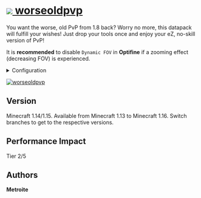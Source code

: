 # [<img src="https://i.imgur.com/BjfNPDg.gif"> worseoldpvp](https://download.metroite.de/#/home?url=https://github.com/Metroite/datapacks/1.14/worseoldpvp&rootDirectory=false)

You want the worse, old PvP from 1.8 back? Worry no more, this datapack will fulfill your wishes! Just drop your tools once and enjoy your eZ, no-skill version of PvP!

It is **recommended** to disable `Dynamic FOV` in **Optifine** if a zooming effect (decreasing FOV) is experienced.

<details>
<summary>Configuration</summary>
<br>

Set *$extend$* in *wop.extend* higher, the more the server is lagging (6 is default): `/scoreboard players set $extend$ wop.extend 8`

Use one of the mode funtions numbered from 0 to 2 if only the sword-block (1) or the no-cooldown (2) is wanted (0 is default): `/function worseoldpvp:mode/0`

Alternatively you can change ones mode individually by changing the palyers *wop.mode* score (0 is default): `/scoreboard players set <player> wop.mode 0`

If you also want to be able to block while not sneaking set *$mustsneak$* in *wop.extend* to 0 (1 is default): `/scoreboard players set $mustsneak$ wop.extend 0`

If you prefer status effects over item attributes set *$attribute$* in *wop.extend* to 0 (1 is default): `/scoreboard players set $attribute$ wop.extend 0`

Enable cooldown for sword-blocking if hit by setting *$cooldown$* in *wop.extend* to any value above 0 ticks (0 is default): `/scoreboard players set $cooldown$ wop.extend 10`

</details>

<a href="https://download.metroite.de/#/home?url=https://github.com/Metroite/datapacks/tree/1.14/worseoldpvp&rootDirectory=false" rel="The worse, old PvP">![worseoldpvp](worseoldpvp.png?raw=true "The worse, old PvP")</a>

## Version

Minecraft 1.14/1.15. Available from Minecraft 1.13 to Minecraft 1.16. Switch branches to get to the respective versions.

## Performance Impact

Tier 2/5

## Authors

**Metroite**
